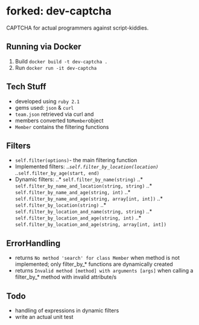 forked: dev-captcha
===

CAPTCHA for actual programmers against script-kiddies.

Running via Docker
---

1. Build `docker build -t dev-captcha .`
2. Run `docker run -it dev-captcha`

Tech Stuff
---

- developed using `ruby 2.1`
- gems used: `json` & `curl`
- `team.json` retrieved via curl and
- members converted to`Member`object
- `Member` contains the filtering functions

Filters
---

- `self.filter(options)`- the main filtering function
- Implemented filters:
..*`self.filter_by_location(location)`
..*`self.filter_by_age(start, end)`
- Dynamic filters:
..* `self.filter_by_name(string)`
..* `self.filter_by_name_and_location(string, string)`
..* `self.filter_by_name_and_age(string, int)`
..* `self.filter_by_name_and_age(string, array[int, int])`
..* `self.filter_by_location(string)`
..* `self.filter_by_location_and_name(string, string)`
..* `self.filter_by_location_and_age(string, int)`
..* `self.filter_by_location_and_age(string, array[int, int])`

ErrorHandling
---

- returns `No method 'search' for class Member` when method is not implemented; only filter_by_* functions are dynamically created
- returns `Invalid method [method] with arguments [args]` when calling a filter_by_* method with invalid attribute/s


Todo
---

- handling of expressions in dynamic filters
- write an actual unit test


